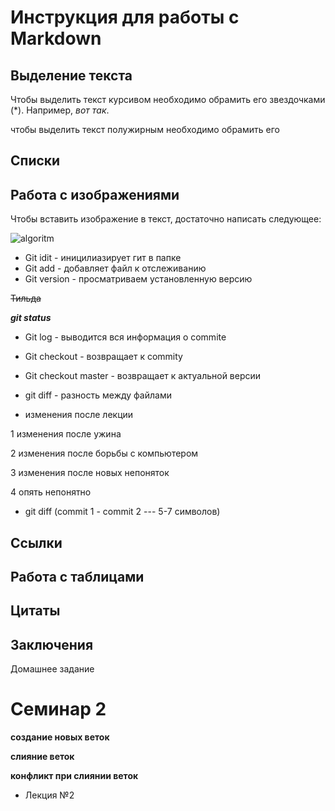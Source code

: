   # Инструкция для работы с Markdown
  

  ## Выделение текста

  Чтобы выделить текст курсивом 
  необходимо обрамить его звездочками
  (*). Например, *вот так*.

  чтобы выделить текст полужирным
 необходимо обрамить его 

  ## Списки

 ## Работа с изображениями

 Чтобы вставить изображение в текст, 
 достаточно написать следующее:

![algoritm](18.png)

 * Git idit - иницилиазирует гит в папке
* Git add - добавляет файл к отслеживанию
* Git version - просматриваем установленную версию
 
~~Тильда~~

***git status***
 
* Git log - выводится вся информация о commite
* Git checkout - возвращает к commity
* Git checkout master - возвращает к актуальной версии
* git diff - разность между файлами
 
* изменения после лекции

 1 изменения после ужина
 
 2 изменения после борьбы с компьютером
 
3 изменения после новых непоняток 

4 опять непонятно

* git diff (commit 1 - commit 2 --- 5-7 символов)

 ## Ссылки

 ## Работа с таблицами

 ## Цитаты

 ## Заключения


 Домашнее задание


   # Семинар 2 #

__создание новых веток__

__слияние веток__

__конфликт при слиянии веток__

 * Лекция №2
